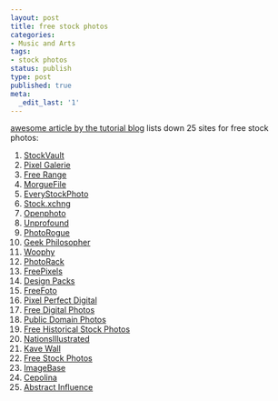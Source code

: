 ```yaml
---
layout: post
title: free stock photos
categories:
- Music and Arts
tags:
- stock photos
status: publish
type: post
published: true
meta:
  _edit_last: '1'
---
```

<a href="http://tutorialblog.org/25-places-to-find-awesome-stock-photos-—-free-and-cheap/">awesome article by the tutorial blog</a> lists down 25 sites for free stock photos:
<ol>
	<li><a href="http://www.stockvault.net/">StockVault</a></li>
	<li><a href="http://www.pixelgalerie.com/">Pixel Galerie</a></li>
	<li><a href="http://www.freerangestock.com/">Free Range</a></li>
	<li><a href="http://morguefile.com/archive/">MorgueFile</a></li>
	<li><a href="http://www.everystockphoto.com/">EveryStockPhoto</a></li>
	<li><a href="http://www.sxc.hu/">Stock.xchng</a></li>
	<li><a href="http://openphoto.net/">Openphoto</a></li>
	<li><a href="http://www.unprofound.com/">Unprofound</a></li>
	<li><a href="http://www.photorogue.com/">PhotoRogue</a></li>
	<li><a href="http://geekphilosopher.com/MainPage/photos.htm">Geek Philosopher</a></li>
	<li><a href="http://woophy.com/">Woophy</a></li>
	<li><a href="http://www.photorack.net/index.php">PhotoRack</a></li>
	<li><a href="http://www.freepixels.com/">FreePixels</a></li>
	<li><a href="http://www.designpacks.com/Image_Catalog/">Design Packs</a></li>
	<li><a href="http://www.freefoto.com/index.jsp">FreeFoto</a></li>
	<li><a href="http://www.pixelperfectdigital.com/">Pixel Perfect Digital</a></li>
	<li><a href="http://www.freedigitalphotos.net/">Free Digital Photos</a></li>
	<li><a href="http://www.public-domain-photos.com/">Public Domain Photos</a></li>
	<li><a href="http://www.historicalstockphotos.com/">Free Historical Stock Photos</a></li>
	<li><a href="http://www.nationsillustrated.com/">NationsIllustrated</a></li>
	<li><a href="http://www.kavewall.com/">Kave Wall</a></li>
	<li><a href="http://www.free-stockphotos.com/">Free Stock Photos</a></li>
	<li><a href="http://imagebase.davidniblack.com/main.php">ImageBase</a></li>
	<li><a href="http://www.cepolina.com/freephoto/">Cepolina</a></li>
	<li><a href="http://www.abstractinfluence.com/forums/gallery/album.php?album_id=2">Abstract Influence</a></li>
</ol>
